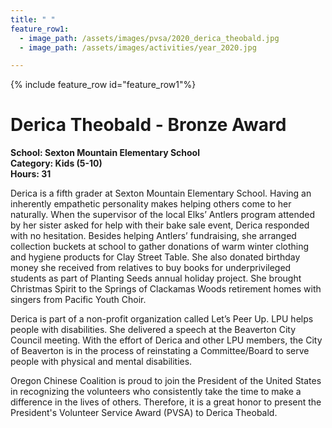 ```yaml
---
title: " "
feature_row1:
  - image_path: /assets/images/pvsa/2020_derica_theobald.jpg
  - image_path: /assets/images/activities/year_2020.jpg

---
```


{% include feature_row id="feature_row1"%}

# Derica Theobald - Bronze Award

**School: Sexton Mountain Elementary School**  
**Category: Kids (5-10)**  
**Hours: 31**  

Derica is a fifth grader at Sexton Mountain Elementary School.  Having an inherently empathetic personality makes helping others come to her naturally.  When the supervisor of the local Elks’ Antlers program attended by her sister asked for help with their bake sale event, Derica responded with no hesitation. Besides helping Antlers’ fundraising, she arranged collection buckets at school to gather donations of warm winter clothing and hygiene products for Clay Street Table.  She also donated birthday money she received from relatives to buy books for underprivileged students as part of Planting Seeds annual holiday project.  She brought Christmas Spirit to the Springs of Clackamas Woods retirement homes with singers from Pacific Youth Choir.

Derica is part of a non-profit organization called Let’s Peer Up. LPU helps people with disabilities. She delivered a speech at the Beaverton City Council meeting.  With the effort of Derica and other LPU members, the City of Beaverton is in the process of reinstating a Committee/Board to serve people with physical and mental disabilities.

Oregon Chinese Coalition is proud to join the President of the United States in recognizing the volunteers who consistently take the time to make a difference in the lives of others. Therefore, it is a great honor to present the President's Volunteer Service Award (PVSA) to Derica Theobald.
